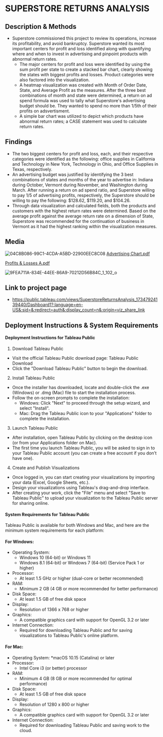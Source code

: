 # SUPERSTORE RETURNS ANALYSIS

## Description & Methods
* Superstore commissioned this project to review its operations, increase its profitability, and avoid bankruptcy. Superstore wanted its most important centers for profit and loss identified along with quantifying where and when to invest in advertising and pinpoint products with abnormal return rates.
  * The major centers for profit and loss were identified by using the sum profit per state to create a stacked bar chart, clearly showing the states with biggest profits and losses. Product categories were also factored into the visualization.
  * A heatmap visualization was created with Month of Order Date, State, and Average Profit as the measures. After the three best combinations of month and state were determined, a return on ad spend formula was used to tally what Superstore's advertising budget should be. They wanted to spend no more than 1/5th of their profits on adsvertisment.
  * A simple bar chart was utilized to depict which products have abnormal return rates; a CASE statement was used to calculate return rates. 

## Findings
* The two biggest centers for profit and loss, each, and their respective categories were identified as the following: office supplies in California and Technology in New York, Technology in Ohio, and Office Supplies in Texas, respectively.
* An advertising budget was justified by identifying the 3 best combinations of states and months of the year to advertise in: Indiana during October, Vermont during November, and Washington during March. After running a return on ad spend ratio, and Superstore willing to pay 1/5 of advertising profits, respectively, the Superstore should be willing to pay the following: $128.62, $119.20, and $104.26.
* Through data visualization and calculated fields, both the products and customers with the highest return rates were determined. Based on the average profit against the average return rate on a dimension of State, Superstore was recommended for the continuation of business in Vermont as it had the highest ranking within the visualization measures.

## Media
![04C8B086-99C1-4CDA-A5BD-22900EEC8C08](https://github.com/user-attachments/assets/d941308b-5a7e-4a71-bab1-09c23af2a1d4)
[Advertising Chart.pdf](https://github.com/user-attachments/files/18221774/Advertising.Chart.pdf)

[Profits & Losses A.pdf](https://github.com/user-attachments/files/18221781/Profits.Losses.A.pdf)

![9FEA711A-834E-44EE-86A9-70212D56B84C_1_102_o](https://github.com/user-attachments/assets/2dfc81fb-b4d2-4ff9-bc1b-719868d66db4)


## Link to project page
* https://public.tableau.com/views/SuperstoreReturnsAnalysis_17347924139440/Dashboard1?:language=en-US&:sid=&:redirect=auth&:display_count=n&:origin=viz_share_link


## Deployment Instructions & System Requirements
#### Deployment Instructions for Tableau Public

1. Download Tableau Public
* Visit the official Tableau Public download page: Tableau Public Download
* Click the "Download Tableau Public" button to begin the download.

2. Install Tableau Public
* Once the installer has downloaded, locate and double-click the .exe (Windows) or .dmg (Mac) file to start the installation process.
* Follow the on-screen prompts to complete the installation:
  * Windows: Click "Next" to proceed through the setup wizard, and select "Install".
  - Mac: Drag the Tableau Public icon to your "Applications" folder to complete the installation.

3. Launch Tableau Public
* After installation, open Tableau Public by clicking on the desktop icon (or from your Applications folder on Mac).
* The first time you launch Tableau Public, you will be asked to sign in to your Tableau Public account (you can create a free account if you don’t have one).

4. Create and Publish Visualizations
* Once logged in, you can start creating your visualizations by importing your data (Excel, Google Sheets, etc.).
* Design your visualizations using Tableau's drag-and-drop interface.
* After creating your work, click the "File" menu and select "Save to Tableau Public" to upload your visualization to the Tableau Public server for sharing online.


#### System Requirements for Tableau Public
Tableau Public is available for both Windows and Mac, and here are the minimum system requirements for each platform:

#### For Windows:
* Operating System:
  * Windows 10 (64-bit) or Windows 11
  * Windows 8.1 (64-bit) or Windows 7 (64-bit) (Service Pack 1 or higher)
* Processor:
  * At least 1.5 GHz or higher (dual-core or better recommended)
* RAM:
  * Minimum 2 GB (4 GB or more recommended for better performance)
* Disk Space:
  * At least 1.5 GB of free disk space
* Display:
  * Resolution of 1366 x 768 or higher
* Graphics:
  * A compatible graphics card with support for OpenGL 3.2 or later
* Internet Connection:
  * Required for downloading Tableau Public and for saving visualizations to Tableau Public's online platform.

#### For Mac:
* Operating System:
  *macOS 10.15 (Catalina) or later
* Processor:
  * Intel Core i3 (or better) processor
* RAM:
  * Minimum 4 GB (8 GB or more recommended for optimal performance)
* Disk Space:
  * At least 1.5 GB of free disk space
* Display:
  * Resolution of 1280 x 800 or higher
* Graphics:
  * A compatible graphics card with support for OpenGL 3.2 or later
* Internet Connection:
  * Required for downloading Tableau Public and saving work to the cloud.
